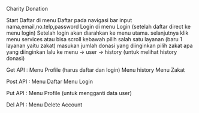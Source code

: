 Charity Donation

Start 
Daftar di menu Daftar pada navigasi bar
input nama,email,no.telp,password
Login di menu Login (setelah daftar direct ke menu login)
Setelah login akan diarahkan ke menu utama.
selanjutnya klik menu services atau bisa scroll kebawah
pilih salah satu layanan (baru 1 layanan yaitu zakat)
masukan jumlah donasi yang diinginkan
pilih zakat apa yang diinginkan
lalu ke menu -> user -> history (untuk melihat history donasi)

Get API :
Menu Profile (harus daftar dan login)
Menu history 
Menu Zakat 

Post API :
Menu Daftar 
Menu Login

Put API :
Menu Profile (untuk mengganti data user)

Del API : 
Menu Delete Account 
